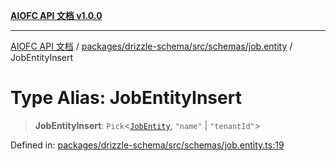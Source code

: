 [**AIOFC API 文档 v1.0.0**](../../../../../../README.md)

***

[AIOFC API 文档](../../../../../../modules.md) / [packages/drizzle-schema/src/schemas/job.entity](../README.md) / JobEntityInsert

# Type Alias: JobEntityInsert

> **JobEntityInsert**: `Pick`\<[`JobEntity`](JobEntity.md), `"name"` \| `"tenantId"`\>

Defined in: [packages/drizzle-schema/src/schemas/job.entity.ts:19](https://github.com/aiofc-nx/aiofc-server-20250113/blob/c42968e9d610c830827b0ce80268360670d99c8b/packages/drizzle-schema/src/schemas/job.entity.ts#L19)
